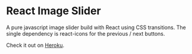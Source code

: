 # React Image Slider

A pure javascript image slider build with React using CSS transitions. The single dependency is react-icons for the previous / next buttons.

Check it out on [Heroku](https://dry-lake-02363.herokuapp.com/).
